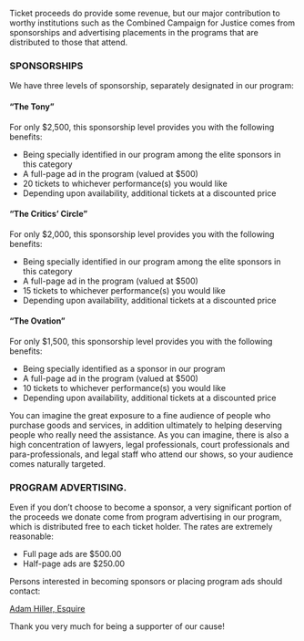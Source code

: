 Ticket proceeds do provide some revenue, but our major contribution to worthy institutions such as the Combined Campaign for Justice comes from sponsorships and advertising placements in the programs that are distributed to those that attend.

### SPONSORSHIPS

We have three levels of sponsorship, separately designated in our program:

#### “The Tony”

For only $2,500, this sponsorship level provides you with the following benefits:

* Being specially identified in our program among the elite sponsors in this category
* A full-page ad in the program (valued at $500)
* 20 tickets to whichever performance(s) you would like
* Depending upon availability, additional tickets at a discounted price

#### “The Critics’ Circle”

For only $2,000, this sponsorship level provides you with the following benefits:

* Being specially identified in our program among the elite sponsors in this category
* A full-page ad in the program (valued at $500)
* 15 tickets to whichever performance(s) you would like
* Depending upon availability, additional tickets at a discounted price

#### “The Ovation”

For only $1,500, this sponsorship level provides you with the following benefits:

* Being specially identified as a sponsor in our program
* A full-page ad in the program (valued at $500)
* 10 tickets to whichever performance(s) you would like
* Depending upon availability, additional tickets at a discounted price

You can imagine the great exposure to a fine audience of people who purchase goods and services, in addition ultimately to helping deserving people who really need the assistance. As you can imagine, there is also a high concentration of lawyers, legal professionals, court professionals and para-professionals, and legal staff who attend our shows, so your audience comes naturally targeted.

### PROGRAM ADVERTISING.

Even if you don’t choose to become a sponsor, a very significant portion of the proceeds we donate come from program advertising in our program, which is distributed free to each ticket holder. The rates are extremely reasonable:

* Full page ads are $500.00
* Half-page ads are $250.00

Persons interested in becoming sponsors or placing program ads should contact:

[Adam Hiller, Esquire](mailto:ahiller@adamhillerlaw.com)

Thank you very much for being a supporter of our cause! 
